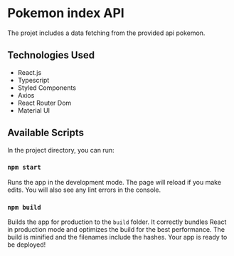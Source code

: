 # Pokemon index API 

The projet includes a data fetching from the provided api pokemon.

## Technologies Used

- React.js
- Typescript
- Styled Components
- Axios
- React Router Dom
- Material UI

## Available Scripts

In the project directory, you can run:

### `npm start`

Runs the app in the development mode. The page will reload if you make edits. You will also see any lint errors in the console.

### `npm build`

Builds the app for production to the `build` folder. It correctly bundles React in production mode and optimizes the build for the best performance. The build is minified and the filenames include the hashes. Your app is ready to be deployed!
